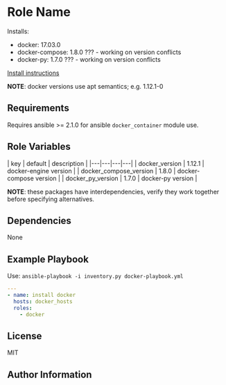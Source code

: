 Role Name
=========

Installs:

- docker: 17.03.0
- docker-compose: 1.8.0 ??? - working on version conflicts
- docker-py: 1.7.0 ??? - working on version conflicts

[Install instructions](https://docs.docker.com/engine/installation/linux/ubuntu/#os-requirements)

**NOTE**: docker versions use apt semantics; e.g. 1.12.1-0

Requirements
------------

Requires ansible >= 2.1.0 for ansible `docker_container` module use.

Role Variables
--------------

| key | default | description |
|---|---|---|---|
| docker\_version          | 1.12.1 | docker-engine version  |
| docker\_compose\_version | 1.8.0  | docker-compose version |
| docker\_py\_version      | 1.7.0  | docker-py version      |

**NOTE**: these packages have interdependencies, verify they work together before specifying alternatives.

Dependencies
------------

None

Example Playbook
----------------

Use: `ansible-playbook -i inventory.py docker-playbook.yml`

```yaml
---
- name: install docker
  hosts: docker_hosts
  roles:
    - docker
```

License
-------

MIT

Author Information
------------------

